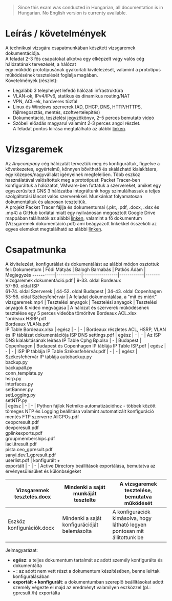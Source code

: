 > Since this exam was conducted in Hungarian, all documentation is in Hungarian.
> No English version is currenty available.

# Leírás / követelmények
A technikusi vizsgára csapatmunkában készített vizsgaremek dokumentációja.  
A feladat 2-3 fős csapatokat alkotva egy elképzelt vagy valós cég hálózatának tervezését, a hálózat  
egy működő prototípusának gyakorlati kivitelezését, valamint a prototípus működésének tesztelését foglalja magában.  
Követelmények (részlet):  
- Legalább 3 telephelyet lefedő hálózati infrastruktúra  
- VLAN-ok, IPv4/IPv6, statikus és dinamikus routing/NAT  
- VPN, ACL-ek, hardveres tűzfal  
- Linux és Windows szerverek (AD, DHCP, DNS, HTTP/HTTPS, fájlmegosztás, mentés, szoftvertelepítés)  
- Dokumentáció, tesztelési jegyzőkönyv, 2–5 perces bemutató videó  
- Szóbeli előadás magyarul valamint 2-3 perces angol részlet.  
A feladat pontos kiírása megtalálható az alábbi [linken](https://api.ikk.hu/v1/media/documents/9215?filename=Informatikai-rendszer-%C3%A9s-alkalmaz%C3%A1s-%C3%BCzemeltet%C5%91-technikus-2023.11.21.-v3.pdf).  

# Vizsgaremek
Az *Anycompany* cég hálózatát terveztük meg és konfiguráltuk, figyelve a következetes, egyértelmű, könnyen bővíthető és skálázható kialakításra, egy közepes/nagyvállalat igényeinek megfelelően. Több eszköz használatával valósítottuk meg a prototípust: Packet Tracer-ben konfiguráltuk a hálózatot, VMware-ben futtatuk a szervereket, amiket egy egyszerűsített GNS 3 hálózatba integráltunk hogy szimulálhassuk a teljes szolgáltatási láncot valós szerverekkel. Munkánkat folyamatosan dokumentáltuk és alaposan teszteltük.  
A projekt Packet Tracer fájlja és dokumentumai (.pkt, .pdf, .docx, .xlsx és .mp4) a GitHub korlátai miatt egy nyilvánosan megosztott Google Drive mappában találhatók az alábbi [linken](https://drive.google.com/drive/folders/1kZVuYyWo8l51ZAn8TTIY-e1C415ShiCt?usp=sharing), valamint a fő dokumentum (Vizsgaremek dokumentáció.pdf) ami beágyazott linkekkel összeköti az egyes elemeket megtalálható az alábbi [linken](https://drive.google.com/file/d/1zebdZKaxsvqm0oUjk3IXmmW6wbCLI-I0/view?usp=drive_link).

# Csapatmunka
A kivitelezést, konfigurálást és dokumentálást az alábbi módon osztottuk fel:
Dokumentum | Fődi Mátyás | Balogh Barnabás | Patkós Ádám | Megjegyzés
-----------|------------|-----------------|------------|-------
Vizsgaremek dokumentáció.pdf | 9-33. oldal Bordeaux<br>57-60. oldal ISP<br>61-74. oldal Szerverek | 44-52. oldal Budapest  | 34-43. oldal Copenhagen<br>53-56. oldal Székesfehérvár | A feladat dokumentálása, a "mit és miért"
vizsgaremek.mp4 | Tesztelési anyagok | Tesztelési anyagok | Tesztelési anyagok & videó megvágása  | A hálózat és szerverek működésének tesztelése egy 5 perces videóba tömörítve
Bordeaux ACL.xlsx<br>"ordeaux HSRP.pdf<br>Bordeaux VLANs.pdf<br>IP Table Bordeaux.xlsx | egész | - | - | Bordeaux részletes ACL, HSRP, VLAN és IP táblázat dokumentációja 
ISP DNS settings.pdf | egész | - | - | Az ISP DNS kialakításának leírása
IP Table Cphg Bp.xlsx | - | Budapest | Copenhagen | Budapest és Copenhagen IP táblája
IP Table ISP.pdf | egész | - | - | ISP IP táblája
IP Table Székesfehérvár.pdf | - | - | egész | Székesfehérvár IP táblája
autobackup.py<br>backup.py<br>backupall.py<br>conn_template.py<br>hsrp.py<br>interfaces.py<br>setBanner.py<br>setLogging.py<br>setNTP.py<br> | egész | - | - | Python fájlok Netmiko automatizációhoz - többek között tömeges NTP és Logging beállítása valamint automatizált konfiguráció mentés FTP szerverre
AllGPOs.pdf<br>ceopcresult.pdf<br>devpcresult.pdf<br>gplinkexports.pdf<br>groupmemberships.pdf<br>laci.itresult.pdf<br>pista.ceo_gpresult.pdf<br>sanyi.dev.1_gpresult.pdf<br>userlist.pdf | konfigurált +<br>exportált | - | - | Active Directory beállítások exportálása, bemutatva az érvényesülésüket és különbségeket

Vizsgaremek tesztelés.docx | Mindenki a saját munkáját tesztelte | A vizsgaremek tesztelése, bemutatva működését
------|-------|---------
Eszköz konfigurációk.docx | Mindenki a saját konfigurációját belemásolta | A konfigurációk kimásolva, hogy látható legyen pontosan mit állítottunk be

Jelmagyarázat:
- **egész**: a teljes dokumentum tartalmát az adott személy konfigurálta és dokumentálta
- **-** : az adott nem vett részt a dokumentum készítésében, benne leírtak konfigurálásában
- **exportált + konfigurált**: a dokumentumban szereplő beállításokat adott személy végezte el majd az eredményt valamilyen eszközzel (pl.: gpresult /h) exportálta
